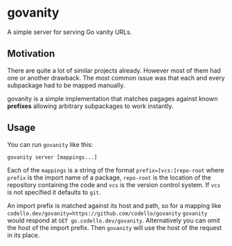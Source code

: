 # govanity

A simple server for serving Go vanity URLs.

## Motivation

There are quite a lot of similar projects already. However most of them had one or another drawback. The most common issue was that each and every subpackage had to be mapped manually.

govanity is a simple implementation that matches pagages against known **prefixes** allowing arbitrary subpackages to work instantly.

## Usage

You can run `govanity` like this:

```shell
govanity server [mappings...]
```

Each of the `mappings` is a string of the format `prefix=[vcs:]repo-root` where `prefix` is the import name of a package, `repo-root` is the location of the repository containing the code and `vcs` is the version control system. If `vcs` is not specified it defaults to `git`.

An import prefix is matched against its host and path, so for a mapping like `codello.dev/govanity=https://github.com/codello/govanity` `govanity` would respond at `GET go.codello.dev/govanity`. Alternatively you can omit the host of the import prefix. Then `govanity` will use the host of the request in its place.